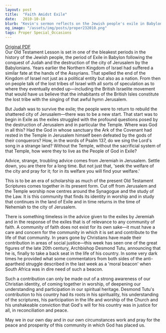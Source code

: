 ```yaml
---
layout: post
title:  "Faith Amidst Exile"
date:   2010-10-10
blurb: "Kevin's sermon reflects on the Jewish people's exile in Babylon, drawing parallels to the role of faith communities in society. He emphasizes the importance of a faith community's care for its surrounding society, citing Jeremiah's advice to the exiles and the example of Archbishop Desmond Tutu's moral leadership in South Africa. The core message is the timeless relevance of faith in contributing to social justice and community welfare."
og_image: "/assets/img/posts/proper232010.png"
tags: Proper Special_Occasions
---
```

[Original PDF](/assets/pdf/proper232010.pdf)    
Our Old Testament Lesson is set in one of the bleakest periods in the history of the Jewish people, the period of Exile in Babylon following the conquest of Judah and the destruction of the city of Jerusalem by the Babylonians. Years earlier the Northern Kingdom of Israel had suffered a similar fate at the hands of the Assyrians. That spelled the end of the Kingdom of Israel not just as a political entity but also as a nation. From then on people talk of the lost tribes of Israel with all sorts of speculation as to where they eventually ended up—including the British Israelite movement that would have us believe that the inhabitants of the British Isles constitute the lost tribe with the singing of that awful hymn Jerusalem.

But Judah was to survive the exile; the people were to return to rebuild the shattered city of Jerusalem—there was to be a new start. That start was to begin in Exile as the exiles struggled with the profound questions posed by the destruction of Jerusalem and in particular the Temple. Where was God in all this? Had the God in whose sanctuary the Ark of the Covenant had rested in the Temple in Jerusalem himself been defeated by the gods of their conquerors? How, in the words of Psalm 137, do we sing the Lord's song in a strange land? Without the Temple, without the sacrificial system of that Temple, how were they to live as the People of God in Exile?

Advice, strange, troubling advice comes from Jeremiah in Jerusalem. Settle down, you are there for a long time. But not just that, 'seek the welfare of the city and pray for it; for in its welfare you will find your welfare.'

This is to be an era of scholarship as much of the present Old Testament Scriptures comes together in its present form. Cut off from Jerusalem and the Temple worship now centres around the Synagogue and the study of the Law. It is this community that finds its identity in worship and in study that continues in the land of Exile and in time returns in the time of Nehemiah to the city of Jerusalem.

There is something timeless in the advice given to the exiles by Jeremiah and in the response of the exiles that is of relevance to any community of faith. A community of faith does not exist for its own sake—it must have a care and concern for the community in which it is set and contribute to the life of that community. In years gone by Christians have made their contribution in areas of social justice—this week has seen one of the great figures of the late 20th century, Archbishop Desmond Tutu, announcing that he is, finally to take a back seat in the life of his country. In some very dark times he provided what some commentators from both sides of the anti-apartheid struggle described in the last week as a 'moral beacon' when South Africa was in dire need of such a beacon.

Such a contribution can only be made out of a strong awareness of our Christian identity, of coming together in worship, of deepening our understanding and participation in our spiritual heritage. Desmond Tutu's contribution to his country had its roots in his spirituality, his understanding of the scriptures, his participation in the life and worship of the Church and his unshakeable conviction that God's will for his country was in justice for all, in reconciliation and peace.

May we in our own day and in our own circumstances work and pray for the peace and prosperity of this community in which God has placed us.
